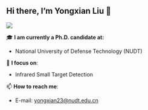 ## Hi there, I’m Yongxian Liu 👋

![](https://github-readme-stats.vercel.app/api?username=yongxianLiu&show_icons=true&cache_seconds=86400&theme=radical)

🎓 **I am currently a Ph.D. candidate at:**
- National University of Defense Technology (NUDT)

🔭 **I focus on**: 
- Infrared Small Target Detection


📫 **How to reach me**:
- E-mail: yongxian23@nudt.edu.cn
